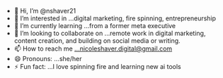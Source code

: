 - 👋 Hi, I’m @nshaver21
- 👀 I’m interested in ...digital marketing, fire spinning, entrepreneurship
- 🌱 I’m currently learning ...from a former meta executive
- 💞️ I’m looking to collaborate on ...remote work in digital marketing, content creation, and building on social media or writing.
- 📫 How to reach me ...nicoleshaver.digital@gmail.com
- 😄 Pronouns: ...she/her
- ⚡ Fun fact: ...I love spinning fire and learning new ai tools

<!---
nshaver21/nshaver21 is a ✨ special ✨ repository because its `README.md` (this file) appears on your GitHub profile.
You can click the Preview link to take a look at your changes.
--->

